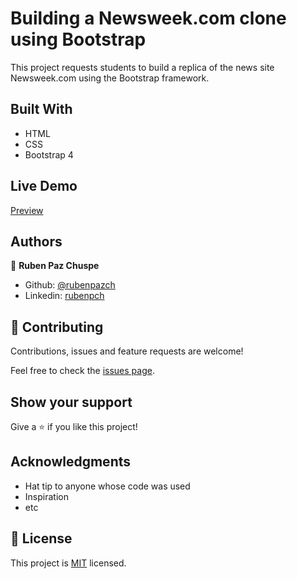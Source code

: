 # Building a Newsweek.com clone using Bootstrap 

This project requests students to build a replica of the news site Newsweek.com using the Bootstrap framework.

## Built With

- HTML
- CSS
- Bootstrap 4  

## Live Demo

[Preview](https://happy-stonebraker-bc9837.netlify.com/)


## Authors

👤 **Ruben Paz Chuspe**

- Github: [@rubenpazch](https://github.com/rubenpazch)
- Linkedin: [rubenpch](https://www.linkedin.com/in/rubenpch/)

## 🤝 Contributing

Contributions, issues and feature requests are welcome!

Feel free to check the [issues page](issues/).

## Show your support

Give a ⭐️ if you like this project!

## Acknowledgments

- Hat tip to anyone whose code was used
- Inspiration
- etc

## 📝 License

This project is [MIT](lic.url) licensed.

